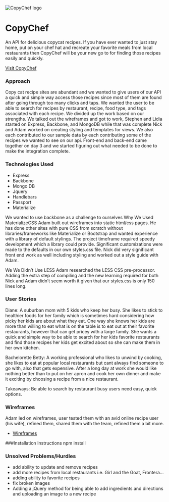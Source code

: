 ![CopyChef logo](http://i.imgur.com/S5DTUJ7.png)
# CopyChef


An API for delicious copycat recipes. If you have ever wanted to just stay home, put on your chef hat and recreate your favorite meals from local restaurants then CopyChef will be your new go to for finding those recipes easily and quickly. 

[Visit CopyChef](https://copychef.herokuapp.com/)
### Approach
Copy cat recipe sites are abundant and we wanted to give users of our API a quick and simple way access those recipes since most of them are found after going through too many clicks and taps. We wanted the user to be able to search for recipes by restaurant, recipe, food type, and tags associated with each recipe. We divided up the work based on our strengths. We talked out the wireframes and got to work, Stephen and Lidia started on Express, Backbone, and MongoDB while that was complete Nick and Adam worked on creating styling and templates for views. We also each contributed to our sample data by each contributing some of the recipes we wanted to see on our api.
Front-end and back-end came together on day 3 and we started figuring out what needed to be done to make the integration complete. 


### Technologies Used
 
* Express
* Backbone
* Mongo DB
* Jquery
* Handlebars
* Passport
* Materialize

We wanted to use backbone as a challenge to ourselves 
Why We Used MaterializeCSS
Adam built out wireframes into static html/css pages. He has done other sites with pure CSS from scratch without libraries/frameworks like Materialize or Bootstrap and wanted experience with a library of default stylings. The project timeframe required speedy development which a library could provide. Significant customizations were made to the defaults in our own styles.css file. Nick did very significant front end work as well including styling and worked out a style guide with Adam.

We We Didn’t Use LESS
Adam researched the LESS CSS pre-processor. Adding the extra step of compiling and the new learning required for both Nick and Adam didn’t seem worth it given that our styles.css is only 150 lines long.



### User Stories

Diane: A suburban mom with 5 kids who keep her busy. She likes to stick to healthier foods for her family which is sometimes hard considering how picky her kids are about what they eat. One way she knows her kids are more than willing to eat what is on the table is to eat out at their favorite restaurants, however that can get pricey with a large family. She wants a quick and simple way to be able to search for her kids favorite restaurants and find those recipes her kids get excited about so she can make them in her own kitchen.  

Bachelorette Betty: A working professional who likes to unwind by cooking, she likes to eat at popular local restaurants but cant always find someone to go with, also that gets expensive. After a long day at work she would like nothing better than to put on her apron and cook her own dinner and make it exciting by choosing a recipe from a nice restaurant. 

Takeaways: Be able to search by restaurant
busy users need easy, quick options.


### Wireframes
Adam led on wireframes, user tested them with an avid online recipe user (his wife), refined them, shared them with the team, refined them a bit more. 
* [Wireframes](https://docs.google.com/presentation/d/1fSzfWq3RKGjR2-G6Ppeh-H-BKQaDVOdxd2FzOkStUCk/edit?usp=sharing)

###Installation Instructions 
npm install

### Unsolved Problems/Hurdles
- add ability to update and remove recipes 
- add more recipes from local restaurants i.e. Girl and the Goat, Frontera...
- adding ability to favorite recipes
- fix broken images
- Adding a jQuery method for being able to add ingredients and directions and uploading an image to a new recipe






